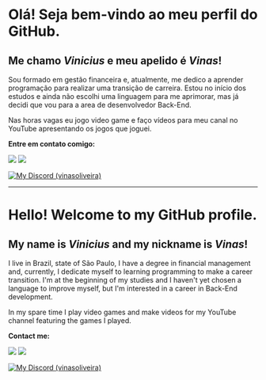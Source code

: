 # Olá! Seja bem-vindo ao meu perfil do GitHub.

## **Me chamo *Vinicius* e meu apelido é *Vinas*!**

Sou formado em gestão financeira e, atualmente, me dedico a aprender programação para realizar uma transição de carreira. Estou no início dos estudos e ainda não escolhi uma linguagem para me aprimorar, mas já decidi que vou para a area de desenvolvedor Back-End.

Nas horas vagas eu jogo video game e faço vídeos para meu canal no YouTube apresentando os jogos que joguei.

**Entre em contato comigo:**

<div>
<a href = "mailto:vinasoliveira@gmail.com"><img loading="lazy" src="https://img.shields.io/badge/Gmail-D14836?style=for-the-badge&logo=gmail&logoColor=white" target="_blank"></a>  
<a href="https://www.youtube.com/@VinasGameShow" target="_blank"><img loading="lazy" src="https://img.shields.io/badge/YouTube-FF0000?style=for-the-badge&logo=youtube&logoColor=white" target="_blank"></a>

[![My Discord (vinasoliveira)](https://img.shields.io/badge/My-Discord-%235865F2.svg)](https://discord.com/users/vinasoliveira) 

</div>

---

# Hello! Welcome to my GitHub profile.

## **My name is *Vinicius* and my nickname is *Vinas*!**

I live in Brazil, state of São Paulo, I have a degree in financial management and, currently, I dedicate myself to learning programming to make a career transition. I'm at the beginning of my studies and I haven't yet chosen a language to improve myself, but I'm interested in a career in Back-End development.

In my spare time I play video games and make videos for my YouTube channel featuring the games I played.

**Contact me:** 


<div>
<a href = "mailto:vinasoliveira@gmail.com"><img loading="lazy" src="https://img.shields.io/badge/Gmail-D14836?style=for-the-badge&logo=gmail&logoColor=white" target="_blank"></a>  
<a href="https://www.youtube.com/@VinasGameShow" target="_blank"><img loading="lazy" src="https://img.shields.io/badge/YouTube-FF0000?style=for-the-badge&logo=youtube&logoColor=white" target="_blank"></a>

[![My Discord (vinasoliveira)](https://img.shields.io/badge/My-Discord-%235865F2.svg)](https://discord.com/users/vinasoliveira) 

</div>
